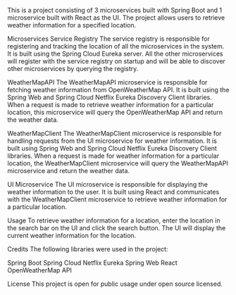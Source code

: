 This is a project consisting of 3 microservices built with Spring Boot and 1 microservice built with React as the UI. The project allows users to retrieve weather information for a specified location.

Microservices
Service Registry
The service registry is responsible for registering and tracking the location of all the microservices in the system. It is built using the Spring Cloud Eureka server. All the other microservices will register with the service registry on startup and will be able to discover other microservices by querying the registry.

WeatherMapAPI
The WeatherMapAPI microservice is responsible for fetching weather information from OpenWeatherMap API. It is built using the Spring Web and Spring Cloud Netflix Eureka Discovery Client libraries. When a request is made to retrieve weather information for a particular location, this microservice will query the OpenWeatherMap API and return the weather data.

WeatherMapClient
The WeatherMapClient microservice is responsible for handling requests from the UI microservice for weather information. It is built using Spring Web and Spring Cloud Netflix Eureka Discovery Client libraries. When a request is made for weather information for a particular location, the WeatherMapClient microservice will query the WeatherMapAPI microservice and return the weather data.

UI Microservice
The UI microservice is responsible for displaying the weather information to the user. It is built using React and communicates with the WeatherMapClient microservice to retrieve weather information for a particular location.

Usage
To retrieve weather information for a location, enter the location in the search bar on the UI and click the search button. The UI will display the current weather information for the location.

Credits
The following libraries were used in the project:

Spring Boot
Spring Cloud Netflix Eureka
Spring Web
React
OpenWeatherMap API


License
This project is open for public usage under open source licensed.
